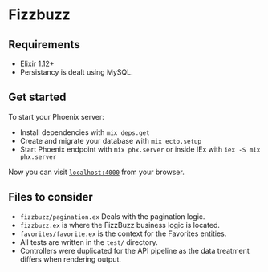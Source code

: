 # Fizzbuzz

## Requirements
  
  * Elixir 1.12+
  * Persistancy is dealt using MySQL.

## Get started

To start your Phoenix server:

  * Install dependencies with `mix deps.get`
  * Create and migrate your database with `mix ecto.setup`
  * Start Phoenix endpoint with `mix phx.server` or inside IEx with `iex -S mix phx.server`

Now you can visit [`localhost:4000`](http://localhost:4000) from your browser.

## Files to consider

  * `fizzbuzz/pagination.ex` Deals with the pagination logic.
  * `fizzbuzz.ex` is where the FizzBuzz business logic is located. 
  * `favorites/favorite.ex` is the context for the Favorites entities. 
  * All tests are written in the `test/` directory.
  * Controllers were duplicated for the API pipeline as the data treatment differs when rendering output.
